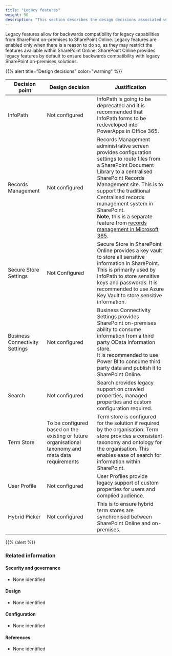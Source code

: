 ```yaml
---
title: "Legacy features"
weight: 50
description: "This section describes the design decisions associated with SharePoint Legacy Features for system(s) built using ASD's Blueprint for Secure Cloud."
---
```


Legacy features allow for backwards compatibility for legacy capabilities from SharePoint on-premises to SharePoint Online. Legacy features are enabled only when there is a reason to do so, as they may restrict the features available within SharePoint Online. SharePoint Online provides legacy features by default to ensure backwards compatibility with legacy SharePoint on-premises solutions.

{{% alert title="Design decisions" color="warning" %}}

| Decision point                 | Design decision                                                                                     | Justification                                                                                                                                                                                                                                                                                                                                                                                                       |
| ------------------------------ | --------------------------------------------------------------------------------------------------- | ------------------------------------------------------------------------------------------------------------------------------------------------------------------------------------------------------------------------------------------------------------------------------------------------------------------------------------------------------------------------------------------------------------------- |
| InfoPath                       | Not configured                                                                                      | InfoPath is going to be deprecated and it is recommended that InfoPath forms to be redeveloped into PowerApps in Office 365.                                                                                                                                                                                                                                                                                        |
| Records Management             | Not configured                                                                                      | Records Management administrative screen provides configuration settings to route files from a SharePoint Document Library to a centralised SharePoint Records Management site. This is to support the traditional Centralised records management system in SharePoint.<br>**Note**, this is a separate feature from [records management in Microsoft 365](https://learn.microsoft.com/purview/records-management). |
| Secure Store Settings          | Not Configured                                                                                      | Secure Store in SharePoint Online provides a key vault to store all sensitive information in SharePoint. This is primarily used by InfoPath to store sensitive keys and passwords. It is recommended to use Azure Key Vault to store sensitive information.                                                                                                                                                         |
| Business Connectivity Settings | Not configured                                                                                      | Business Connectivity Settings provides SharePoint on-premises ability to consume information from a third party OData Information store.<br>It is recommended to use Power BI to consume third party data and publish it to SharePoint Online.                                                                                                                                                                     |
| Search                         | Not configured                                                                                      | Search provides legacy support on crawled properties, managed properties and custom configuration required.                                                                                                                                                                                                                                                                                                         |
| Term Store                     | To be configured based on the existing or future organisational taxonomy and meta data requirements | Term store is configured for the solution if required by the organisation. Term store provides a consistent taxonomy and ontology for the organisation. This enables ease of search for information within SharePoint.                                                                                                                                                                                              |
| User Profile                   | Not configured                                                                                      | User Profiles provide legacy support of custom properties for users and complied audience.                                                                                                                                                                                                                                                                                                                          |
| Hybrid Picker                  | Not configured                                                                                      | This is to ensure hybrid term stores are synchronised between SharePoint Online and on-premises.                                                                                                                                                                                                                                                                                                                    |

{{% /alert %}}

### Related information

#### Security and governance

- None identified

#### Design

- None identified

#### Configuration

- None identified

#### References

- None identified
